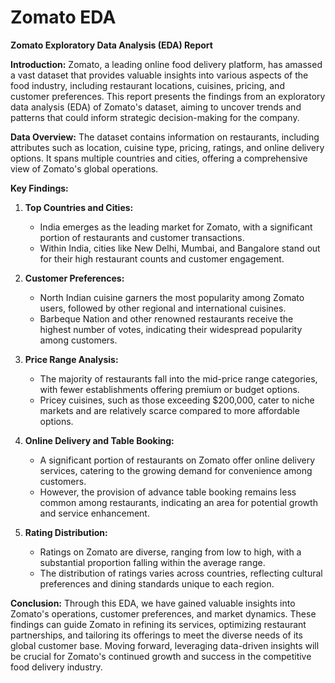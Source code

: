 # Zomato EDA

**Zomato Exploratory Data Analysis (EDA) Report**

**Introduction:**
Zomato, a leading online food delivery platform, has amassed a vast dataset that provides valuable insights into various aspects of the food industry, including restaurant locations, cuisines, pricing, and customer preferences. This report presents the findings from an exploratory data analysis (EDA) of Zomato's dataset, aiming to uncover trends and patterns that could inform strategic decision-making for the company.

**Data Overview:**
The dataset contains information on restaurants, including attributes such as location, cuisine type, pricing, ratings, and online delivery options. It spans multiple countries and cities, offering a comprehensive view of Zomato's global operations.

**Key Findings:**

1. **Top Countries and Cities:**
   - India emerges as the leading market for Zomato, with a significant portion of restaurants and customer transactions.
   - Within India, cities like New Delhi, Mumbai, and Bangalore stand out for their high restaurant counts and customer engagement.

2. **Customer Preferences:**
   - North Indian cuisine garners the most popularity among Zomato users, followed by other regional and international cuisines.
   - Barbeque Nation and other renowned restaurants receive the highest number of votes, indicating their widespread popularity among customers.

3. **Price Range Analysis:**
   - The majority of restaurants fall into the mid-price range categories, with fewer establishments offering premium or budget options.
   - Pricey cuisines, such as those exceeding $200,000, cater to niche markets and are relatively scarce compared to more affordable options.

4. **Online Delivery and Table Booking:**
   - A significant portion of restaurants on Zomato offer online delivery services, catering to the growing demand for convenience among customers.
   - However, the provision of advance table booking remains less common among restaurants, indicating an area for potential growth and service enhancement.

5. **Rating Distribution:**
   - Ratings on Zomato are diverse, ranging from low to high, with a substantial proportion falling within the average range.
   - The distribution of ratings varies across countries, reflecting cultural preferences and dining standards unique to each region.

**Conclusion:**
Through this EDA, we have gained valuable insights into Zomato's operations, customer preferences, and market dynamics. These findings can guide Zomato in refining its services, optimizing restaurant partnerships, and tailoring its offerings to meet the diverse needs of its global customer base. Moving forward, leveraging data-driven insights will be crucial for Zomato's continued growth and success in the competitive food delivery industry.
